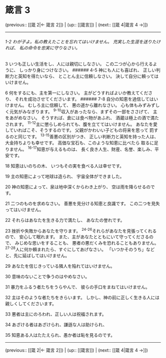 # 箴言 3

(previous:: [[箴 2|← 箴言 2]]) | (up:: [[箴言]]) | (next:: [[箴 4|箴言 4 →]])

***
###### 1-2 わが子よ。私の教えたことを忘れてはいけません。 充実した生涯を送りたければ、 私の命令を忠実に守りなさい。 

3 いつも正しい生活をし、人には親切にしなさい。 この二つが心から行えるように、 しっかり身につけなさい。 ###### 4-5 神にも人にも喜ばれ、 正しい判断力と英知を得たいなら、 とことん主に信頼しなさい。 決して自分に頼ってはいけません。 

6 何をするにも、主を第一にしなさい。 主がどうすればよいか教えてくださり、 それを成功させてくださいます。 ###### 7-8 自分の知恵を過信してはいけません。 むしろ主に信頼して、 悪の道から離れなさい。 心も体もみずみずしく元気がみなぎります。 <sup class="versenum">9-10</sup>収入があったなら、まずその一部をささげて、 主をあがめなさい。 そうすれば、倉には食べ物があふれ、 酒蔵は極上の酒で満たされます。 <sup class="versenum">11-12</sup>主に懲らしめられても、腹を立ててはいけません。 あなたを愛していればこそ、そうするのです。 父親がかわいい子どもの将来を思って 罰するのと同じです。 <sup class="versenum">13-15</sup>善悪の区別がつき、 正しい判断力と英知を持った人は、 大金持ちよりも幸せです。 高価な宝石も、このような知恵に比べたら 取るに足りません。 <sup class="versenum">16-17</sup>知恵が与えるものは、 長く良き人生、財産、名誉、楽しみ、平安です。 

18 知恵はいのちの木、 いつもその実を食べる人は幸せです。 

19 主の知恵によって地球は造られ、 宇宙全体ができました。 

20 神の知恵によって、泉は地中深くからわき上がり、 空は雨を降らせるのです。 

21 二つのものを求めなさい。 善悪を見分ける知恵と良識です。 この二つを見失ってはいけません。 

22 それらはあなたを生きる力で満たし、 あなたの誉れです。 

23 挫折や失敗からあなたを守ります。 <sup class="versenum">24-26</sup>それらがあなたを見張ってくれるので、 安心して眠れます。 また、主があなたとともにいて守ってくださるので、 みじめな思いをすることも、 悪者の悪だくみを恐れることもありません。 <sup class="versenum">27-28</sup>人に何か頼まれたら、すぐにしてあげなさい。 「いつかそのうち」などと、先に延ばしてはいけません。 

29 あなたを信じきっている隣人を陥れてはいけません。 

30 意味のないことで争うのはやめなさい。 

31 暴力をふるう者たちをうらやんで、 彼らの手口をまねてはいけません。 

32 主はそのような者たちをきらいます。 しかし、神の前に正しく生きる人には 親しくしてくださいます。 

33 悪者は主にのろわれ、正しい人は祝福されます。 

34 あざける者はあざけられ、謙遜な人は助けられ、 

35 知恵ある人はたたえられ、愚か者は恥を見るのです。

***

(previous:: [[箴 2|← 箴言 2]]) | (up:: [[箴言]]) | (next:: [[箴 4|箴言 4 →]])
